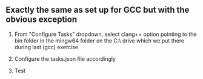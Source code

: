 ## Exactly the same as set up for GCC but with the obvious exception

1. From "Configure Tasks" dropdown, select clang++ option pointing to the bin folder in the mingw64 folder on the C:\ drive which we put there during last (gcc) exercise

2. Configure the tasks.json file accordingly

3. Test